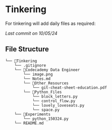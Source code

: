 # Tinkering
For tinkering will add daily files as required:

*Last commit on 10/05/24*

## File Structure

```
└── 📁Tinkering
    └── .gitignore
    └── 📁Codecademy Data Engineer
        └── image.png
        └── Notes.md
        └── 📁Other_Resources
            └── git-cheat-sheet-education.pdf
        └── 📁Python_Files
            └── block_letters.py
            └── control_flow.py
            └── lovely_loveseats.py
            └── space.py
    └── 📁Experiments
        └── python_150324.py
    └── README.md
```

